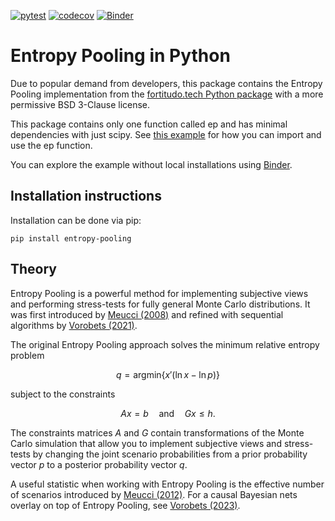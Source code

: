 [![pytest](https://github.com/fortitudo-tech/entropy-pooling/actions/workflows/tests.yml/badge.svg)](https://github.com/fortitudo-tech/entropy-pooling/actions/workflows/tests.yml)
[![codecov](https://codecov.io/gh/fortitudo-tech/entropy-pooling/graph/badge.svg?token=XGIQ78ZLDN)](https://codecov.io/gh/fortitudo-tech/entropy-pooling)
[![Binder](https://mybinder.org/badge_logo.svg)](https://mybinder.org/v2/gh/fortitudo-tech/entropy-pooling/HEAD?labpath=example)

Entropy Pooling in Python
=========================

Due to popular demand from developers, this package contains the Entropy Pooling
implementation from the [fortitudo.tech Python package](https://github.com/fortitudo-tech/fortitudo.tech)
with a more permissive BSD 3-Clause license.

This package contains only one function called ep and has minimal dependencies
with just scipy. See [this example](https://github.com/fortitudo-tech/entropy-pooling/blob/main/example/EntropyPooling.ipynb)
for how you can import and use the ep function.

You can explore the example without local installations using
[Binder](https://mybinder.org/v2/gh/fortitudo-tech/entropy-pooling/HEAD?labpath=example).

Installation instructions
-------------------------

Installation can be done via pip:

    pip install entropy-pooling

Theory
------
Entropy Pooling is a powerful method for implementing subjective views and
performing stress-tests for fully general Monte Carlo distributions. It was first
introduced by [Meucci (2008)](https://ssrn.com/abstract=1213325) and refined
with sequential algorithms by [Vorobets (2021)](https://ssrn.com/abstract=3936392).

The original Entropy Pooling approach solves the minimum relative entropy problem

$$q=\text{argmin}\lbrace x'\left(\ln x-\ln p\right)\rbrace$$

subject to the constraints

$$Ax=b \quad \text{and} \quad Gx\leq h.$$

The constraints matrices $A$ and $G$ contain transformations of the Monte Carlo
simulation that allow you to implement subjective views and stress-tests by
changing the joint scenario probabilities from a prior probability vector $p$
to a posterior probability vector $q$.

A useful statistic when working with Entropy Pooling is the effective number of
scenarios introduced by [Meucci (2012)](https://ssrn.com/abstract=1971808). For
a causal Bayesian nets overlay on top of Entropy Pooling, see
[Vorobets (2023)](https://ssrn.com/abstract=4444291).
